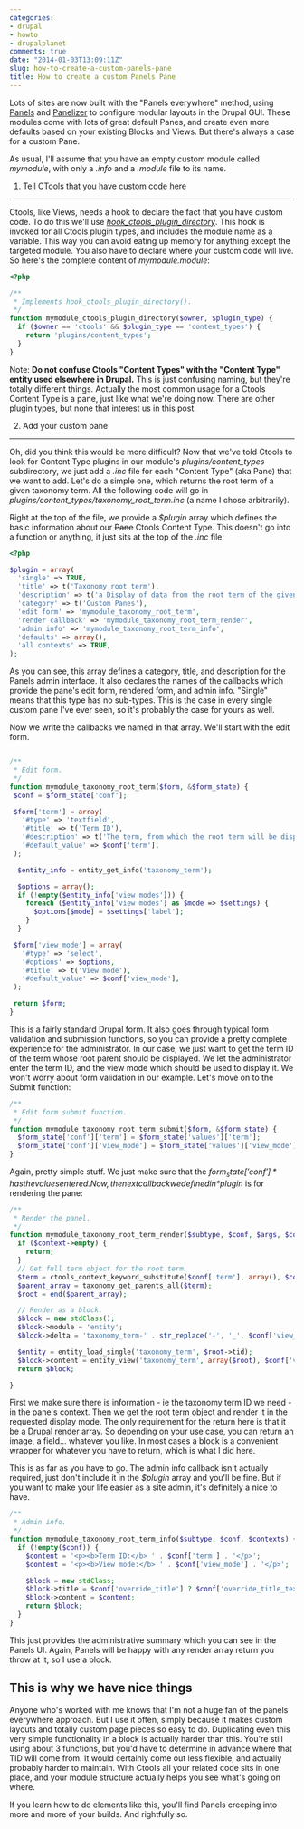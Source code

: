 ```yaml
---
categories:
- drupal
- howto
- drupalplanet
comments: true
date: "2014-01-03T13:09:11Z"
slug: how-to-create-a-custom-panels-pane
title: How to create a custom Panels Pane
---
```


Lots of sites are now built with the "Panels everywhere" method, using [Panels](https://www.drupal.org/project/panels) and [Panelizer](https://www.drupal.org/project/panelizer) to configure modular layouts in the Drupal GUI. These modules come with lots of great default Panes, and create even more defaults based on your existing Blocks and Views. But there's always a case for a custom Pane.

As usual, I'll assume that you have an empty custom module called *mymodule*, with only a *.info* and a *.module* file to its name.

1) Tell CTools that you have custom code here
----

Ctools, like Views, needs a hook to declare the fact that you have custom code. To do this we'll use *[hook_ctools_plugin_directory](http://drupalcontrib.org/api/drupal/contributions!ctools!ctools.api.php/function/hook_ctools_plugin_directory/7)*. This hook is invoked for all Ctools plugin types, and includes the module name as a variable. This way you can avoid eating up memory for anything except the targeted module. You also have to declare where your custom code will live. So here's the complete content of *mymodule.module*:

``` php mymodule.module
<?php

/**
 * Implements hook_ctools_plugin_directory().
 */
function mymodule_ctools_plugin_directory($owner, $plugin_type) {
  if ($owner == 'ctools' && $plugin_type == 'content_types') {
    return 'plugins/content_types';
  }
}
```

Note: **Do not confuse Ctools "Content Types" with the "Content Type" entity used elsewhere in Drupal.** This is just confusing naming, but they're totally different things. Actually the most common usage for a Ctools Content Type is a pane, just like what we're doing now. There are other plugin types, but none that interest us in this post.

2) Add your custom pane
---

Oh, did you think this would be more difficult? Now that we've told Ctools to look for Content Type plugins in our module's *plugins/content_types* subdirectory, we just add a *.inc* file for each "Content Type" (aka Pane) that we want to add. Let's do a simple one, which returns the root term of a given taxonomy term. All the following code will go in *plugins/content_types/taxonomy_root_term.inc* (a name I chose arbitrarily).

Right at the top of the file, we provide a *$plugin* array which defines the basic information about our <del>Pane</del> Ctools Content Type. This doesn't go into a function or anything, it just sits at the top of the *.inc* file:

``` php plugins/content_types/taxonomy_root_term.inc
<?php

$plugin = array(
  'single' => TRUE,
  'title' => t('Taxonomy root term'),
  'description' => t('a Display of data from the root term of the given TID'),
  'category' => t('Custom Panes'),
  'edit form' => 'mymodule_taxonomy_root_term',
  'render callback' => 'mymodule_taxonomy_root_term_render',
  'admin info' => 'mymodule_taxonomy_root_term_info',
  'defaults' => array(),
  'all contexts' => TRUE,
);
```

As you can see, this array defines a category, title, and description for the Panels admin interface. It also declares the names of the callbacks which provide the pane's edit form, rendered form, and admin info. "Single" means that this type has no sub-types. This is the case in every single custom pane I've ever seen, so it's probably the case for yours as well.

Now we write the callbacks we named in that array. We'll start with the edit form.

``` php plugins/content_types/taxonomy_root_term.inc

/**
 * Edit form.
 */
function mymodule_taxonomy_root_term($form, &$form_state) {
 $conf = $form_state['conf']; 

 $form['term'] = array(
   '#type' => 'textfield',
   '#title' => t('Term ID'),
   '#description' => t('The term, from which the root term will be displayed'),
   '#default_value' => $conf['term'],
 );

  $entity_info = entity_get_info('taxonomy_term');

  $options = array();
  if (!empty($entity_info['view modes'])) {
    foreach ($entity_info['view modes'] as $mode => $settings) {
      $options[$mode] = $settings['label'];
    }
  }

 $form['view_mode'] = array(
   '#type' => 'select',
   '#options' => $options,
   '#title' => t('View mode'),
   '#default_value' => $conf['view_mode'],
 );

 return $form;
}
```

This is a fairly standard Drupal form. It also goes through typical form validation and submission functions, so you can provide a pretty complete experience for the administrator. In our case, we just want to get the term ID of the term whose root parent should be displayed. We let the administrator enter the term ID, and the view mode which should be used to display it. We won't worry about form validation in our example. Let's move on to the Submit function:

``` php plugins/content_types/taxonomy_root_term.inc
/**
 * Edit form submit function.
 */
function mymodule_taxonomy_root_term_submit($form, &$form_state) {
  $form_state['conf']['term'] = $form_state['values']['term'];
  $form_state['conf']['view_mode'] = $form_state['values']['view_mode'];
}
```

Again, pretty simple stuff. We just make sure that the *$form_state['conf']* has the values entered. Now, the next callback we defined in *$plugin* is for rendering the pane:

``` php plugins/content_types/taxonomy_root_term.inc
/**
 * Render the panel.
 */
function mymodule_taxonomy_root_term_render($subtype, $conf, $args, $contexts) {
  if ($context->empty) {
    return;
  } 
  // Get full term object for the root term.
  $term = ctools_context_keyword_substitute($conf['term'], array(), $contexts);
  $parent_array = taxonomy_get_parents_all($term);
  $root = end($parent_array);

  // Render as a block.
  $block = new stdClass();
  $block->module = 'entity';
  $block->delta = 'taxonomy_term-' . str_replace('-', '_', $conf['view_mode']);

  $entity = entity_load_single('taxonomy_term', $root->tid);
  $block->content = entity_view('taxonomy_term', array($root), $conf['view_mode']);
  return $block;

}
```

First we make sure there is information - ie the taxonomy term ID we need - in the pane's context. Then we get the root term object and render it in the requested display mode. The only requirement for the return here is that it be a [Drupal render array](https://drupal.org/node/930760). So depending on your use case, you can return an image, a field... whatever you like. In most cases a block is a convenient wrapper for whatever you have to return, which is what I did here.

This is as far as you have to go. The admin info callback isn't actually required, just don't include it in the *$plugin* array and you'll be fine. But if you want to make your life easier as a site admin, it's definitely a nice to have.

``` php plugins/content_types/taxonomy_root_term.inc
/**
 * Admin info.
 */
function mymodule_taxonomy_root_term_info($subtype, $conf, $contexts) {
  if (!empty($conf)) {
    $content = '<p><b>Term ID:</b> ' . $conf['term'] . '</p>';
    $content = '<p><b>View mode:</b> ' . $conf['view_mode'] . '</p>';

    $block = new stdClass;
    $block->title = $conf['override_title'] ? $conf['override_title_text'] : '';
    $block->content = $content;
    return $block;
  }
}
```

This just provides the administrative summary which you can see in the Panels UI. Again, Panels will be happy with any render array return you throw at it, so I use a block. 

This is why we have nice things
---

Anyone who's worked with me knows that I'm not a huge fan of the panels everywhere approach. But I use it often, simply because it makes custom layouts and totally custom page pieces so easy to do. Duplicating even this very simple functionality in a block is actually harder than this. You're still using about 3 functions, but you'd have to determine in advance where that TID will come from. It would certainly come out less flexible, and actually probably harder to maintain. With Ctools all your related code sits in one place, and your module structure actually helps you see what's going on where.

If you learn how to do elements like this, you'll find Panels creeping into more and more of your builds. And rightfully so.
